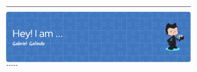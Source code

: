 -----
<div>
<img align="center" alt="Header" src="https://github.com/gabriel6988/gabriel6988/blob/main/img/github-header-image.png?raw=true"/>
</div>
-----

<!--
**gabriel6988/gabriel6988** is a ✨ _special_ ✨ repository because its `README.md` (this file) appears on your GitHub profile.

Here are some ideas to get you started:

- 🔭 I’m currently working on ...
- 🌱 I’m currently learning ...
- 👯 I’m looking to collaborate on ...
- 🤔 I’m looking for help with ...
- 💬 Ask me about ...
- 📫 How to reach me: ...
- 😄 Pronouns: ...
- ⚡ Fun fact: ...
-->
